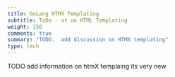 ```yaml
---
title: GoLang HTMX Templating
subtitle: ToDo - st on HTML Templating
weight: 150
comments: true
summary: "TODO.  add discussion on HTMX templating"
type: tech
---
```


TODO add information on htmX templaing
its very new




